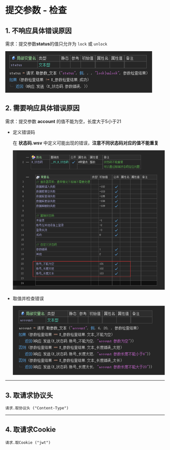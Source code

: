 # 提交参数 - 检查



## 1. 不响应具体错误原因

需求：提交参数**status**的值只允许为 `lock` 或 `unlock`

![image-20240217180255415](paramsCheck.assets/image-20240217180255415.png)



## 2. 需要响应具体错误原因

需求：提交参数 **account** 的值不能为空，长度大于5小于21

- 定义错误码

  在 **状态码.wsv** 中定义可能出现的错误，**注意不同状态码对应的值不能重复**

  ![image-20240217180845135](paramsCheck.assets/image-20240217180845135.png)

- 取值并检查错误

  ![image-20240217181157280](paramsCheck.assets/image-20240217181157280.png)





---

## 3. 取请求协议头

```
请求.取协议头 ("Content-Type")
```

---

## 4. 取请求Cookie

```
请求.取Cookie ("jwt")
```

